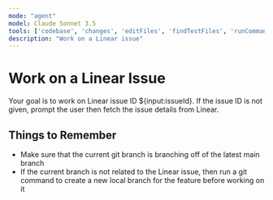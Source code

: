 ```yaml
---
mode: "agent"
model: Claude Sonnet 3.5
tools: ['codebase', 'changes', 'editFiles', 'findTestFiles', 'runCommands', 'create_pull_request', 'push_files', 'update_pull_request', 'context7', 'sequentialthinking', 'get_issue']
description: "Work on a Linear issue"
---
```

# Work on a Linear Issue

Your goal is to work on Linear issue ID ${input:issueId}. If the issue ID is not given, prompt the user then fetch the issue details from Linear.

## Things to Remember

- Make sure that the current git branch is branching off of the latest main branch
- If the current branch is not related to the Linear issue, then run a git command to create a new local branch for the feature before working on it
